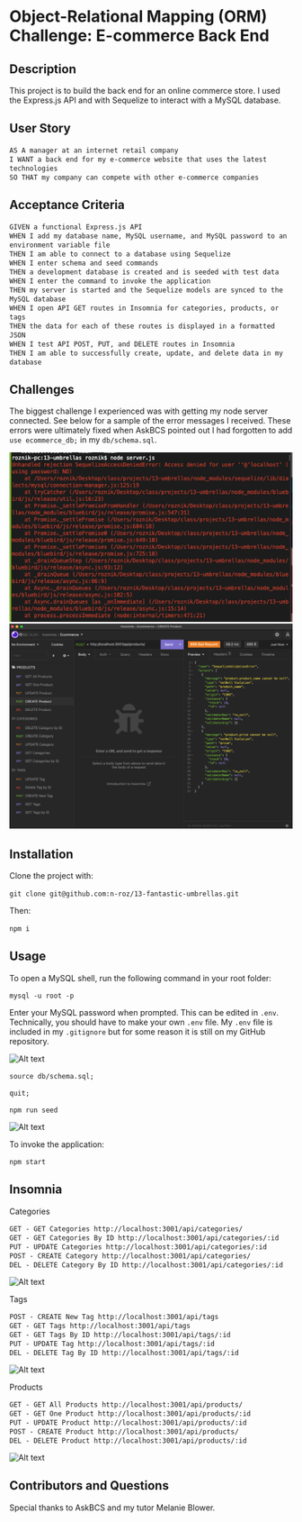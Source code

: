 # Object-Relational Mapping (ORM) Challenge: E-commerce Back End

## Description

This project is to build the back end for an online commerce store. I used the Express.js API and with Sequelize to interact with a MySQL database.

## User Story
```
AS A manager at an internet retail company
I WANT a back end for my e-commerce website that uses the latest technologies
SO THAT my company can compete with other e-commerce companies
```

## Acceptance Criteria
```
GIVEN a functional Express.js API
WHEN I add my database name, MySQL username, and MySQL password to an environment variable file
THEN I am able to connect to a database using Sequelize
WHEN I enter schema and seed commands
THEN a development database is created and is seeded with test data
WHEN I enter the command to invoke the application
THEN my server is started and the Sequelize models are synced to the MySQL database
WHEN I open API GET routes in Insomnia for categories, products, or tags
THEN the data for each of these routes is displayed in a formatted JSON
WHEN I test API POST, PUT, and DELETE routes in Insomnia
THEN I am able to successfully create, update, and delete data in my database
```

## Challenges
The biggest challenge I experienced was with getting my node server connected. See below for a sample of the error messages I received.
These errors were ultimately fixed when AskBCS pointed out I had forgotten to add ```use ecommerce_db;``` in my ```db/schema.sql```.

![Alt text](assets/error2.png "When I tried commenting out my .env file")
![Alt text](assets/error3.png "Before I fixed my db/schema.sql")

## Installation

Clone the project with:

```git clone git@github.com:n-roz/13-fantastic-umbrellas.git```

Then:

```npm i```

## Usage

To open a MySQL shell, run the following command in your root folder:
```
mysql -u root -p
```

Enter your MySQL password when prompted. This can be edited in ```.env```. Technically, you should have to make your own ```.env``` file. My ```.env``` file is included in my ```.gitignore``` but for some reason it is still on my GitHub repository.

![Alt text](assets/env.png ".env file")

```
source db/schema.sql;
```

```
quit;
```

```
npm run seed
```

![Alt text](assets/npm-run-seed.png "npm run seed")

To invoke the application:
```
npm start
```

## Insomnia

Categories
```
GET - GET Categories http://localhost:3001/api/categories/
GET - GET Categories By ID http://localhost:3001/api/categories/:id
PUT - UPDATE Categories http://localhost:3001/api/categories/:id
POST - CREATE Category http://localhost:3001/api/categories/
DEL - DELETE Category By ID http://localhost:3001/api/categories/:id
```
![Alt text](assets/insomnia3.png "POST CREATE Category")

Tags
```
POST - CREATE New Tag http://localhost:3001/api/tags
GET - GET Tags http://localhost:3001/api/tags
GET - GET Tags By ID http://localhost:3001/api/tags/:id
PUT - UPDATE Tag http://localhost:3001/api/tags/:id
DEL - DELETE Tag By ID http://localhost:3001/api/tags/:id
```
![Alt text](assets/insomnia4.png "GET GET Tags")

Products
```
GET - GET All Products http://localhost:3001/api/products/
GET - GET One Product http://localhost:3001/api/products/:id
PUT - UPDATE Product http://localhost:3001/api/products/:id
POST - CREATE Product http://localhost:3001/api/products/
DEL - DELETE Product http://localhost:3001/api/products/:id
```
![Alt text](assets/insomnia1.png "GET GET All Products")

## Contributors and Questions

Special thanks to AskBCS and my tutor Melanie Blower.